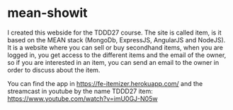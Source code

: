 # mean-showit


I created this webside for the TDDD27 course. 
The site is called item, is it based on the MEAN stack (MongoDb, ExpressJS, AngularJS and NodeJS). It is a website where you can sell or buy secondhand items, when you are logged in, you get access to the different items and the email of the owner, so if you are interested in an item, you can send an email to the owner in order to discuss about the item.

You can find the app in https://fe-itemizer.herokuapp.com/ and the streamcast in youtube by the name TDDD27 item: https://www.youtube.com/watch?v=imU0GJ-N05w
